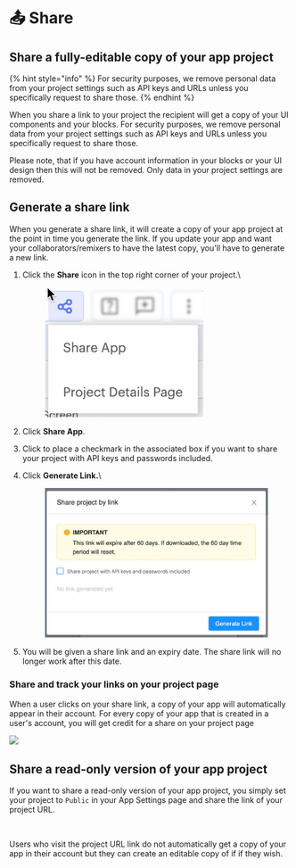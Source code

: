 # 📤 Share

## Share a fully-editable copy of your app project

{% hint style="info" %}
For security purposes, we remove personal data from your project settings such as API keys and URLs unless you specifically request to share those.
{% endhint %}

When you share a link to your project the recipient will get a copy of your UI components and your blocks. For security purposes, we remove personal data from your project settings such as API keys and URLs unless you specifically request to share those.

Please note, that if you have account information in your blocks or your UI design then this will not be removed. Only data in your project settings are removed.&#x20;

## Generate a share link

When you generate a share link, it will create a copy of your app project at the point in time you generate the link. If you update your app and want your collaborators/remixers to have the latest copy, you'll have to generate a new link.

1.  Click the **Share** icon in the top right corner of your project.\


    <div align="left">

    <figure><img src=".gitbook/assets/share menu.png" alt="" width="284"><figcaption></figcaption></figure>

    </div>
2. Click **Share App**.
3. Click to place a checkmark in the associated box if you want to share your project with API keys and passwords included.&#x20;
4.  Click **Generate Link.**\


    <div align="left">

    <figure><img src=".gitbook/assets/Screen Shot 2023-03-13 at 3.41.55 PM.png" alt="" width="563"><figcaption></figcaption></figure>

    </div>
5. You will be given a share link and an expiry date. The share link will no longer work after this date.

### Share and track your links on your project page

When a user clicks on your share link, a copy of your app will automatically appear in their account. For every copy of your app that is created in a user's account, you will get credit for a share on your project page

![](.gitbook/assets/num\_shares.png)

## Share a read-only version of your app project

If you want to share a read-only version of your app project, you simply set your project to `Public` in your App Settings page and share the link of your project URL.

<div align="left">

<img src=".gitbook/assets/screen-shot-2021-04-12-at-9.16.35-am.png" alt="">

</div>

Users who visit the project URL link do not automatically get a copy of your app in their account but they can create an editable copy of if if they wish.
